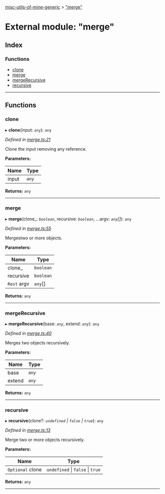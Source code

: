 [misc-utils-of-mine-generic](../README.md) > ["merge"](../modules/_merge_.md)

# External module: "merge"

## Index

### Functions

* [clone](_merge_.md#clone)
* [merge](_merge_.md#merge)
* [mergeRecursive](_merge_.md#mergerecursive)
* [recursive](_merge_.md#recursive)

---

## Functions

<a id="clone"></a>

###  clone

▸ **clone**(input: *`any`*): `any`

*Defined in [merge.ts:21](https://github.com/cancerberoSgx/misc-utils-of-mine/blob/999a52b/misc-utils-of-mine-generic/src/merge.ts#L21)*

Clone the input removing any reference.

**Parameters:**

| Name | Type |
| ------ | ------ |
| input | `any` |

**Returns:** `any`

___
<a id="merge"></a>

###  merge

▸ **merge**(clone_: *`boolean`*, recursive: *`boolean`*, ...argv: *`any`[]*): `any`

*Defined in [merge.ts:55](https://github.com/cancerberoSgx/misc-utils-of-mine/blob/999a52b/misc-utils-of-mine-generic/src/merge.ts#L55)*

Mergestwo or more objects.

**Parameters:**

| Name | Type |
| ------ | ------ |
| clone_ | `boolean` |
| recursive | `boolean` |
| `Rest` argv | `any`[] |

**Returns:** `any`

___
<a id="mergerecursive"></a>

###  mergeRecursive

▸ **mergeRecursive**(base: *`any`*, extend: *`any`*): `any`

*Defined in [merge.ts:40](https://github.com/cancerberoSgx/misc-utils-of-mine/blob/999a52b/misc-utils-of-mine-generic/src/merge.ts#L40)*

Merges two objects recursively.

**Parameters:**

| Name | Type |
| ------ | ------ |
| base | `any` |
| extend | `any` |

**Returns:** `any`

___
<a id="recursive"></a>

###  recursive

▸ **recursive**(clone?: *`undefined` \| `false` \| `true`*): `any`

*Defined in [merge.ts:13](https://github.com/cancerberoSgx/misc-utils-of-mine/blob/999a52b/misc-utils-of-mine-generic/src/merge.ts#L13)*

Merge two or more objects recursively.

**Parameters:**

| Name | Type |
| ------ | ------ |
| `Optional` clone | `undefined` \| `false` \| `true` |

**Returns:** `any`

___

